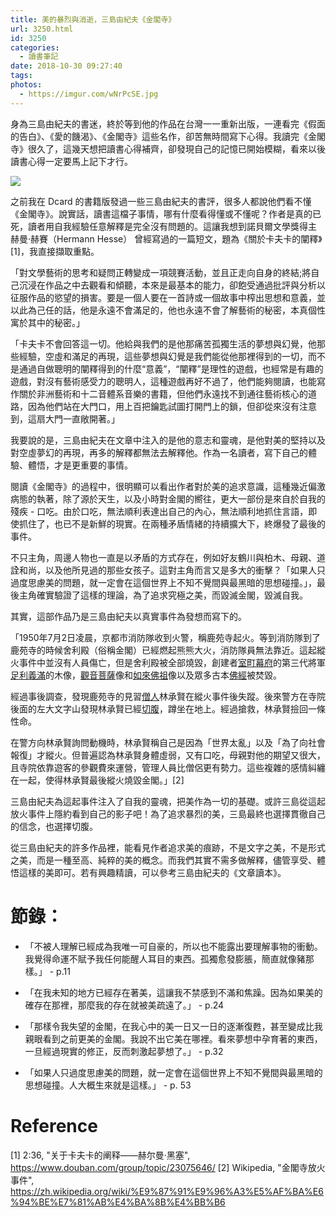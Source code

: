 ```yaml
---
title: 美的暴烈與消逝，三島由紀夫《金閣寺》
url: 3250.html
id: 3250
categories:
  - 讀書筆記
date: 2018-10-30 09:27:40
tags:
photos:
  - https://imgur.com/wNrPcSE.jpg
---
```




身為三島由紀夫的書迷，終於等到他的作品在台灣一一重新出版，一連看完《假面的告白》、《愛的饑渴》、《金閣寺》這些名作，卻苦無時間寫下心得。我讀完《金閣寺》很久了，這幾天想把讀書心得補齊，卻發現自己的記憶已開始模糊，看來以後讀書心得一定要馬上記下才行。
<!-- more -->
![](https://imgur.com/kyjyw9d.jpg)

之前我在 Dcard 的書籍版發過一些三島由紀夫的書評，很多人都說他們看不懂《金閣寺》。說實話，讀書這檔子事情，哪有什麼看得懂或不懂呢？作者是真的已死，讀者用自我經驗任意解釋是完全沒有問題的。這讓我想到諾貝爾文學獎得主 赫曼·赫賽（Hermann Hesse） 曾經寫過的一篇短文，題為《關於卡夫卡的闡釋》[1]，我直接擷取重點。

「對文學藝術的思考和疑問正轉變成一項競賽活動，並且正走向自身的終結;將自己沉浸在作品之中去觀看和傾聽，本來是最基本的能力，卻飽受通過批評與分析以征服作品的慾望的損害。要是一個人要在一首詩或一個故事中榨出思想和意義，並以此為己任的話，他是永遠不會滿足的，他也永遠不會了解藝術的秘密，本真個性寓於其中的秘密。」

「卡夫卡不會回答這一切。他給與我們的是他那痛苦孤獨生活的夢想與幻覺，他那些經驗，空虛和滿足的再現，這些夢想與幻覺是我們能從他那裡得到的一切，而不是通過自做聰明的闡釋得到的什麼“意義”，“闡釋”是理性的遊戲，也經常是有趣的遊戲，對沒有藝術感受力的聰明人，這種遊戲再好不過了，他們能夠閱讀，也能寫作關於非洲藝術和十二音體系音樂的書籍，但他們永遠找不到通往藝術核心的道路，因為他們站在大門口，用上百把鑰匙試圖打開門上的鎖，但卻從來沒有注意到，這扇大門一直敞開著。」

我要說的是，三島由紀夫在文章中注入的是他的意志和靈魂，是他對美的堅持以及對空虛夢幻的再現，再多的解釋都無法去解釋他。作為一名讀者，寫下自己的體驗、體悟，才是更重要的事情。

閱讀《金閣寺》的過程中，很明顯可以看出作者對於美的追求意識，這種幾近偏激病態的執著，除了源於天生，以及小時對金閣的嚮往，更大一部份是來自於自我的殘疾 - 口吃。由於口吃，無法順利表達出自己的內心，無法順利地抓住言語，即使抓住了，也已不是新鮮的現實。在兩種矛盾情緒的持續擴大下，終爆發了最後的事件。

不只主角，周邊人物也一直是以矛盾的方式存在，例如好友鶴川與柏木、母親、道詮和尚，以及他所見過的那些女孩子。這對主角而言又是多大的衝擊？「如果人只過度思慮美的問題，就一定會在這個世界上不知不覺間與最黑暗的思想碰撞。」，最後主角確實驗證了這樣的理論，為了追求究極之美，而毀滅金閣，毀滅自我。

其實，這部作品乃是三島由紀夫以真實事件為發想而寫下的。

「1950年7月2日凌晨，京都市消防隊收到火警，稱鹿苑寺起火。等到消防隊到了鹿苑寺的時候舍利殿（俗稱金閣）已經燃起熊熊大火，消防隊員無法靠近。這起縱火事件中並沒有人員傷亡，但是舍利殿被全部燒毀，創建者[室町幕府](https://zh.wikipedia.org/wiki/%E5%AE%A4%E7%94%BA%E5%B9%95%E5%BA%9C "室町幕府")的第三代將軍[足利義滿](https://zh.wikipedia.org/wiki/%E8%B6%B3%E5%88%A9%E4%B9%89%E6%BB%A1 "足利義滿")的木像，[觀音菩薩](https://zh.wikipedia.org/wiki/%E8%A7%82%E9%9F%B3%E8%8F%A9%E8%90%A8 "觀音菩薩")像和[如來佛祖](https://zh.wikipedia.org/wiki/%E5%A6%82%E6%9D%A5%E4%BD%9B%E7%A5%96 "如來佛祖")像以及眾多古本[佛經](https://zh.wikipedia.org/wiki/%E4%BD%9B%E7%BB%8F "佛經")被焚毀。

經過事後調查，發現鹿苑寺的見習[僧人](https://zh.wikipedia.org/wiki/%E5%83%A7%E4%BA%BA "僧人")林承賢在縱火事件後失蹤。後來警方在寺院後面的左大文字山發現林承賢已經[切腹](https://zh.wikipedia.org/wiki/%E5%88%87%E8%85%B9 "切腹")，蹲坐在地上。經過搶救，林承賢撿回一條性命。

在警方向林承賢詢問動機時，林承賢稱自己是因為「世界太亂」以及「為了向社會報復」才縱火。但普遍認為林承賢身體虛弱，又有口吃，母親對他的期望又很大，且寺院依靠遊客的參觀費來運營，管理人員比僧侶更有勢力。這些複雜的感情糾纏在一起，使得林承賢最後縱火燒毀金閣。」[2]

三島由紀夫為這起事件注入了自我的靈魂，把美作為一切的基礎。或許三島從這起放火事件上隱約看到自己的影子吧！為了追求暴烈的美，三島最終也選擇貫徹自己的信念，也選擇切腹。

 從三島由紀夫的許多作品裡，能看見作者追求美的痕跡，不是文字之美，不是形式之美，而是一種至高、純粹的美的概念。而我們其實不需多做解釋，儘管享受、體悟這樣的美即可。若有興趣精讀，可以參考三島由紀夫的《文章讀本》。
 
 # 節錄：

- 「不被人理解已經成為我唯一可自豪的，所以也不能露出要理解事物的衝動。我覺得命運不賦予我任何能醒人耳目的東西。孤獨愈發膨脹，簡直就像豬那樣。」 - p.11

- 「在我未知的地方已經存在著美，這讓我不禁感到不滿和焦躁。因為如果美的確存在那裡，那麼我的存在就被美疏遠了。」 - p.24
  
- 「那樣令我失望的金閣，在我心中的美一日又一日的逐漸復甦，甚至變成比我親眼看到之前更美的金閣。我說不出它美在哪裡。看來夢想中孕育著的東西，一旦經過現實的修正，反而刺激起夢想了。」 - p.32

- 「如果人只過度思慮美的問題，就一定會在這個世界上不知不覺間與最黑暗的思想碰撞。人大概生來就是這樣。」 - p. 53

# Reference
[1] 2:36, "关于卡夫卡的阐释——赫尔曼·黑塞", https://www.douban.com/group/topic/23075646/ 
[2] Wikipedia, "金閣寺放火事件", https://zh.wikipedia.org/wiki/%E9%87%91%E9%96%A3%E5%AF%BA%E6%94%BE%E7%81%AB%E4%BA%8B%E4%BB%B6